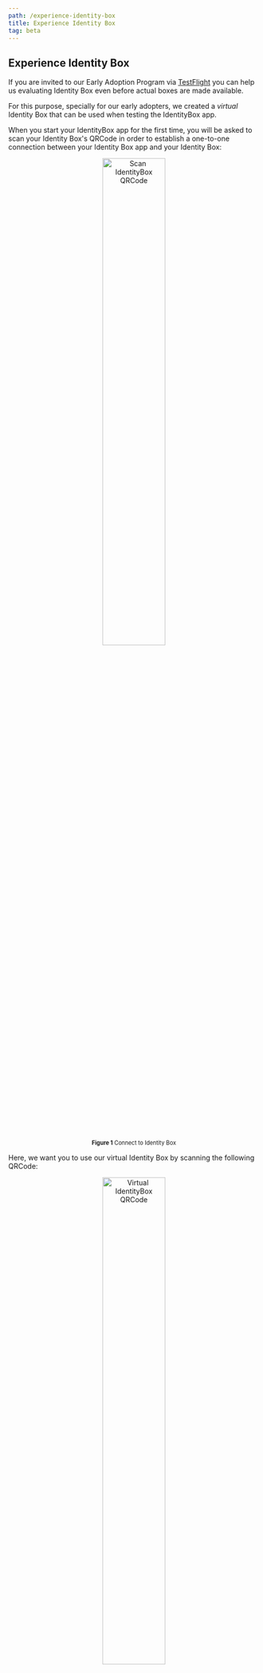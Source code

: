 ```yaml
---
path: /experience-identity-box
title: Experience Identity Box
tag: beta
---
```


## Experience Identity Box

If you are invited to our Early Adoption Program via [TestFlight](https://developer.apple.com/testflight/) you can help us evaluating Identity Box even before actual boxes are made available.

For this purpose, specially for our early adopters, we created a *virtual* Identity Box that can be used when testing the IdentityBox app.

When you start your IdentityBox app for the first time, you will be asked to scan your Identity Box's QRCode in order to establish a one-to-one connection between your Identity Box app and your Identity Box:

<a name="figure-1"></a> 
<p align="center">
  <img alt="Scan IdentityBox QRCode" src="images/ConnectToIdBox.png" width="50%" height="50%" />
</p>
<p align="center" style="font-size: 0.8em"><b>Figure 1</b> Connect to Identity Box</p>

Here, we want you to use our virtual Identity Box by scanning the following QRCode:

<a name="figure-2"></a> 
<p align="center">
  <img alt="Virtual IdentityBox QRCode" src="images/QRCodeStockholm.png" width="50%" height="50%" />
</p>
<p align="center" style="font-size: 0.8em"><b>Figure 2</b> Virtual Identity Box QRCode</p>

After scanning this QRCode, you will be able to create your first identity. Future test versions will let you create multiple identities and conveniently switch between them, but for now, we only allow for one identity:

<a name="figure-3"></a> 
<p align="center">
  <img alt="Create First Identity" src="images/CreateFirstIdentity.png" width="50%" height="50%" />
</p>
<p align="center" style="font-size: 0.8em"><b>Figure 3</b> Create your first identity</p>

At this early stage, we require that your "easy to remember" name to be unique - we recommend you to use your full name or some identifier that you can consider unique. If you name is already use by another tester, creating your Identity will fail and the app at its current stage does not handle bad-weather scenario well. If you after providing the name and pressing *Create* the app does not move to the next screen, please kill the app, start it again, and try a different name. The following builds will provide better handling of conflicts and enable switching between boxes, so this problem is only temporary and not highly relevant at this initial testing phase.

After your name is successfully created (this happens normally very fast), you will see the following screen (here I used the name *Zygfryd Hulajnoga*):

<a name="figure-4"></a> 
<p align="center">
  <img alt="Current Identity View" src="images/ZygfrydHulajnoga.png" width="50%" height="50%" />
</p>
<p align="center" style="font-size: 0.8em"><b>Figure 4</b> Current Identity View</p>

You can now also open *Address Book* tab, to see your own, and your peer identities:

<a name="figure-5"></a> 
<p align="center">
  <img alt="Address Book" src="images/AddressBook.png" width="50%" height="50%" />
</p>
<p align="center" style="font-size: 0.8em"><b>Figure 5</b> Address Book</p>

By selecting an identity in the address book, you can see its details, and more importantly, you can share
identity with your peers by letting them scan the QRCode visible in the Identity Details view.

You add peer identities to your address book by scanning QRCode of your peers from the Current Identity view and the by adding a descriptive name to your new *contact* - this new name never leaves your mobile.

<a name="figure-6"></a> 
<p align="center">
  <img alt="Adding Peer Identity" src="images/NewPeerIdentity.png" width="100%" height="50%" />
</p>
<p align="center" style="font-size: 0.8em"><b>Figure 6</b> Adding Peer Identity</p>

Currently, you can only add and remove your peer identities. In the future a similar functionality will be provided
for your own identities.

<a name="figure-7"></a> 
<p align="center">
  <img alt="Identity Details" src="images/IdentityDetails.png" width="80%" height="50%" />
</p>
<p align="center" style="font-size: 0.8em"><b>Figure 7</b> Identity Details</p>

If you want to experience using Identity Box app, we provide a simple secret sharing portal called *Hush Hush*, where you can securely exchange secrets with your peers. Please visit [Hush Hush](https://idbox.now.sh/hush-hush) and follow
the instructions.

We appreciate your all your feedback and we thank you for helping us build the self-sovereign identity system of the future!

<br/><br/>
Your *Identity Box team*


